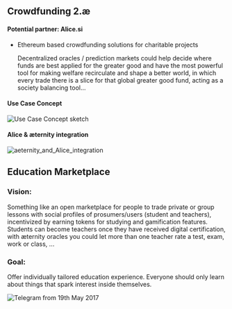 ## Crowdfunding 2.æ
#### Potential partner: Alice.si 
* Ethereum based crowdfunding solutions for charitable projects 
    
    Decentralized oracles / prediction markets could help decide where funds are best applied for the greater good and have the most powerful tool for making welfare recirculate and shape a better world, in which every trade there is a slice for that global greater good fund, acting as a society balancing tool...

#### Use Case Concept
![Use Case Concept sketch](https://github.com/aeternity/wiki/blob/master/images/AE-Crowdfund.png)

#### Alice & æternity integration
![aeternity_and_Alice_integration](https://github.com/aeternity/wiki/blob/master/images/AE-ALICE_integration.png)

## Education Marketplace

### Vision:

Something like an open marketplace for people to trade private or group lessons with social profiles of prosumers/users (student and teachers), incentivized by earning tokens for studying and gamification features. 
Students can become teachers once they have received digital certification, with æternity oracles you could let more than one teacher rate a test, exam, work or class, ...

### Goal:

Offer individually tailored education experience. Everyone should only learn about things that spark interest inside themselves.

![Telegram from 19th May 2017](https://github.com/aeternity/wiki/blob/master/images/Screen%20Shot%202017-05-19%20at%207.58.30%20PM.png)


